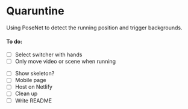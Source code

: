 # Quaruntine

Using PoseNet to detect the running position and trigger backgrounds.

#### To do:

- [ ] Select switcher with hands
- [ ] Only move video or scene when running

* [ ] Show skeleton?
* [ ] Mobile page
* [ ] Host on Netlify
* [ ] Clean up
* [ ] Write README
